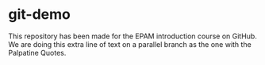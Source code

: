 # git-demo
This repository has been made for the EPAM introduction course on GitHub.
 We are doing this extra line of text on a parallel branch as the one with the Palpatine Quotes.